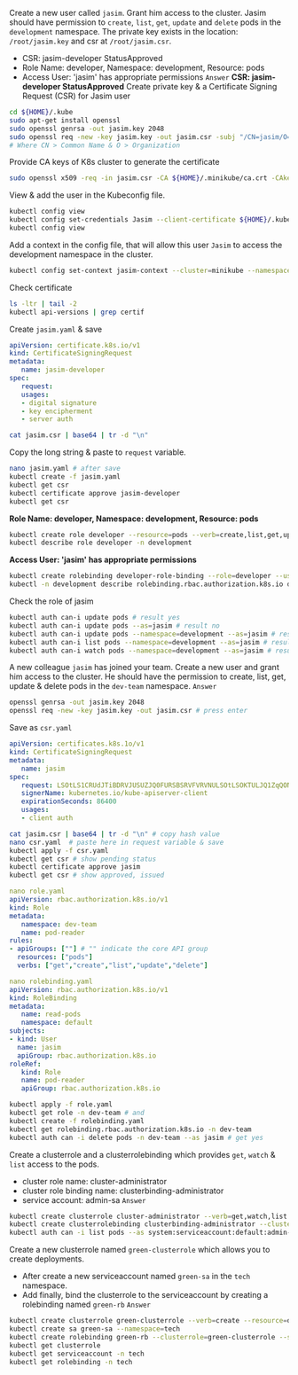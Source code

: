 Create a new user called `jasim`. Grant him access to the cluster. Jasim should have permission to `create`, `list`, `get`, `update` and `delete` pods in the `development` namespace. The private key exists in the location: `/root/jasim.key` and csr at `/root/jasim.csr`.
- CSR: jasim-developer StatusApproved
- Role Name: developer, Namespace: development, Resource: pods
- Access User: 'jasim' has appropriate permissions
`Answer`
**CSR: jasim-developer StatusApproved**
Create private key & a Certificate Signing Request (CSR) for Jasim user
```bash
cd ${HOME}/.kube
sudo apt-get install openssl
sudo openssl genrsa -out jasim.key 2048
sudo openssl req -new -key jasim.key -out jasim.csr -subj "/CN=jasim/O=development"
# Where CN > Common Name & O > Organization
```
Provide CA keys of K8s cluster to generate the certificate
```bash
sudo openssl x509 -req -in jasim.csr -CA ${HOME}/.minikube/ca.crt -CAkey ${HOME}/.minikube/ca.key -CAcreateserial -out jasim.crt -days 45
```
View & add the user in the Kubeconfig file.
```bash
kubectl config view
kubectl config set-credentials Jasim --client-certificate ${HOME}/.kube/jasim.crt --client-key ${HOME}/.kube/jasim.key
kubectl config view
```
Add a context in the config file, that will allow this user `Jasim` to access the development namespace in the cluster.
```bash
kubectl config set-context jasim-context --cluster=minikube --namespace=development --user=jasim
```

Check certificate
```bash
ls -ltr | tail -2
kubectl api-versions | grep certif
```
Create `jasim.yaml` & save
```yaml
apiVersion: certificate.k8s.io/v1
kind: CertificateSigningRequest
metadata:
   name: jasim-developer
spec:
   request:
   usages:
   - digital signature
   - key encipherment
   - server auth
```
```bash
cat jasim.csr | base64 | tr -d "\n"
```
Copy the long string & paste to `request` variable.
```bash
nano jasim.yaml # after save
kubectl create -f jasim.yaml
kubectl get csr
kubectl certificate approve jasim-developer
kubectl get csr
```

**Role Name: developer, Namespace: development, Resource: pods**
```bash
kubectl create role developer --resource=pods --verb=create,list,get,update,delete --namespace=development
kubectl describe role developer -n development
```

**Access User: 'jasim' has appropriate permissions**
```bash
kubectl create rolebinding developer-role-binding --role=developer --user=jasim --namespace=development
kubectl -n development describe rolebinding.rbac.authorization.k8s.io developer-role-binding
```

Check the role of jasim
```bash
kubectl auth can-i update pods # result yes
kubectl auth can-i update pods --as=jasim # result no
kubectl auth can-i update pods --namespace=development --as=jasim # result yes
kubectl auth can-i list pods --namespace=development --as=jasim # result yes
kubectl auth can-i watch pods --namespace=development --as=jasim # result no
```

A new colleague `jasim` has joined your team. Create a new user and grant him access to the cluster. He should have the permission to create, list, get, update & delete pods in the `dev-team` namespace.
`Answer`
```bash
openssl genrsa -out jasim.key 2048
openssl req -new -key jasim.key -out jasim.csr # press enter
```
Save as `csr.yaml`
```yaml
apiVersion: certificates.k8s.1o/v1
kind: CertificateSigningRequest 
metadata:
   name: jasim
spec:
   request: LSOtLS1CRUdJTiBDRVJUSUZJQ0FURSBSRVFVRVNULSOtLSOKTULJQ1ZqQONBVDRDQ$
   signerName: kubernetes.io/kube-apiserver-client 
   expirationSeconds: 86400
   usages:
   - client auth
```
```bash
cat jasim.csr | base64 | tr -d "\n" # copy hash value
nano csr.yaml  # paste here in request variable & save
kubectl apply -f csr.yaml
kubectl get csr # show pending status
kubectl certificate approve jasim
kubectl get csr # show approved, issued
```
```yaml
nano role.yaml
apiVersion: rbac.authorization.k8s.io/v1
kind: Role
metadata:
   namespace: dev-team
   name: pod-reader
rules:
- apiGroups: [""] # "" indicate the core API group
  resources: ["pods"]
  verbs: ["get","create","list","update","delete"]
```
```yaml
nano rolebinding.yaml
apiVersion: rbac.authorization.k8s.io/v1
kind: RoleBinding
metadata:
   name: read-pods 
   namespace: default
subjects:
- kind: User
  name: jasim
  apiGroup: rbac.authorization.k8s.io
roleRef:
   kind: Role 
   name: pod-reader
   apiGroup: rbac.authorization.k8s.io
```
```bash
kubectl apply -f role.yaml
kubectl get role -n dev-team # and
kubectl create -f rolebinding.yaml
kubectl get rolebinding.rbac.authorization.k8s.io -n dev-team
kubectl auth can -i delete pods -n dev-team --as jasim # get yes
```

Create a clusterrole and a clusterrolebinding which provides `get`, `watch` & `list` access to the pods.
- cluster role name: cluster-administrator
- cluster role binding name: clusterbinding-administrator
- service account: admin-sa
`Answer`
```bash
kubectl create clusterrole cluster-administrator --verb=get,watch,list --resource=pods
kubectl create clusterrolebinding clusterbinding-administrator --clusterrole=cluster-administrator --serviceaccount=default:admin-sa
kubectl auth can -i list pods --as system:serviceaccount:default:admin-sa # got yes
```

Create a new clusterrole named `green-clusterrole` which allows you to create deployments.
- After create a new serviceaccount named `green-sa` in the `tech` namespace.
- Add finally, bind the clusterrole to the serviceaccount by creating a rolebinding named `green-rb`
`Answer`
```bash
kubectl create clusterrole green-clusterrole --verb=create --resource=deployments
kubectl create sa green-sa --namespace=tech
kubectl create rolebinding green-rb --clusterrole=green-clusterrole --serviceaccount=default:green-sa --namespace=tech
kubectl get clusterrole
kubectl get serviceaccount -n tech
kubectl get rolebinding -n tech
```
